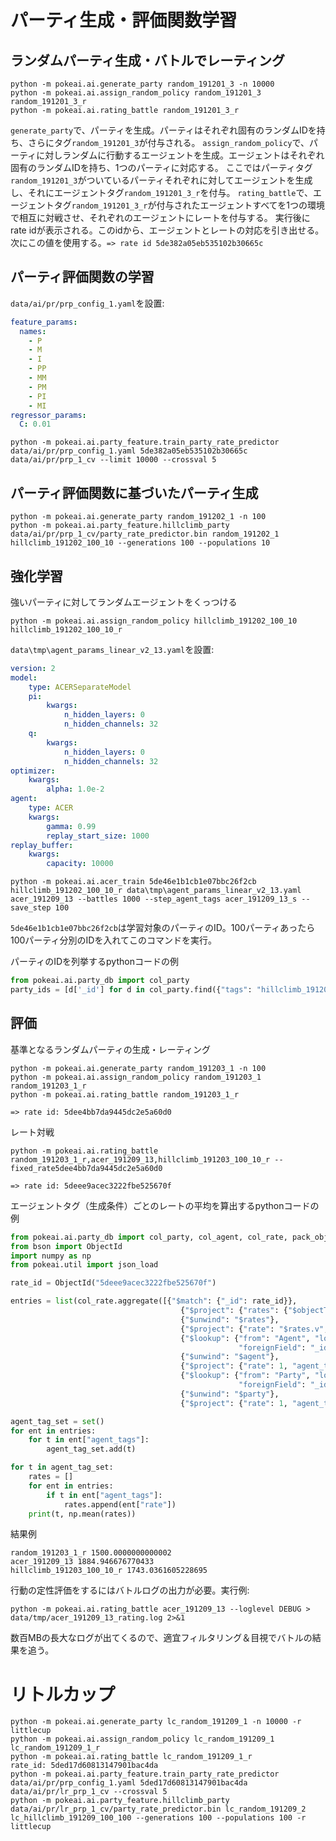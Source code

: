 # パーティ生成・評価関数学習
## ランダムパーティ生成・バトルでレーティング
```
python -m pokeai.ai.generate_party random_191201_3 -n 10000
python -m pokeai.ai.assign_random_policy random_191201_3 random_191201_3_r
python -m pokeai.ai.rating_battle random_191201_3_r
```
`generate_party`で、パーティを生成。パーティはそれぞれ固有のランダムIDを持ち、さらにタグ`random_191201_3`が付与される。
`assign_random_policy`で、パーティに対しランダムに行動するエージェントを生成。エージェントはそれぞれ固有のランダムIDを持ち、1つのパーティに対応する。
ここではパーティタグ`random_191201_3`がついているパーティそれぞれに対してエージェントを生成し、それにエージェントタグ`random_191201_3_r`を付与。
`rating_battle`で、エージェントタグ`random_191201_3_r`が付与されたエージェントすべてを1つの環境で相互に対戦させ、それぞれのエージェントにレートを付与する。
実行後にrate idが表示される。このidから、エージェントとレートの対応を引き出せる。次にこの値を使用する。`=> rate id 5de382a05eb535102b30665c`

## パーティ評価関数の学習

`data/ai/pr/prp_config_1.yaml`を設置:
```yaml
feature_params:
  names:
    - P
    - M
    - I
    - PP
    - MM
    - PM
    - PI
    - MI
regressor_params:
  C: 0.01
```

```
python -m pokeai.ai.party_feature.train_party_rate_predictor data/ai/pr/prp_config_1.yaml 5de382a05eb535102b30665c data/ai/pr/prp_1_cv --limit 10000 --crossval 5
```

## パーティ評価関数に基づいたパーティ生成
```
python -m pokeai.ai.generate_party random_191202_1 -n 100
python -m pokeai.ai.party_feature.hillclimb_party data/ai/pr/prp_1_cv/party_rate_predictor.bin random_191202_1 hillclimb_191202_100_10 --generations 100 --populations 10
```

## 強化学習

強いパーティに対してランダムエージェントをくっつける
```
python -m pokeai.ai.assign_random_policy hillclimb_191202_100_10 hillclimb_191202_100_10_r
```

`data\tmp\agent_params_linear_v2_13.yaml`を設置:

```yaml
version: 2
model:
    type: ACERSeparateModel
    pi:
        kwargs:
            n_hidden_layers: 0
            n_hidden_channels: 32
    q:
        kwargs:
            n_hidden_layers: 0
            n_hidden_channels: 32
optimizer:
    kwargs:
        alpha: 1.0e-2
agent:
    type: ACER
    kwargs:
        gamma: 0.99
        replay_start_size: 1000
replay_buffer:
    kwargs:
        capacity: 10000
```

```
python -m pokeai.ai.acer_train 5de46e1b1cb1e07bbc26f2cb hillclimb_191202_100_10_r data\tmp\agent_params_linear_v2_13.yaml acer_191209_13 --battles 1000 --step_agent_tags acer_191209_13_s --save_step 100
```
`5de46e1b1cb1e07bbc26f2cb`は学習対象のパーティのID。100パーティあったら100パーティ分別のIDを入れてこのコマンドを実行。

パーティのIDを列挙するpythonコードの例
```python
from pokeai.ai.party_db import col_party
party_ids = [d['_id'] for d in col_party.find({"tags": "hillclimb_191202_100_10"})]
```

## 評価
基準となるランダムパーティの生成・レーティング
```
python -m pokeai.ai.generate_party random_191203_1 -n 100
python -m pokeai.ai.assign_random_policy random_191203_1 random_191203_1_r
python -m pokeai.ai.rating_battle random_191203_1_r
```
`=> rate id: 5dee4bb7da9445dc2e5a60d0`

レート対戦
```
python -m pokeai.ai.rating_battle random_191203_1_r,acer_191209_13,hillclimb_191203_100_10_r --fixed_rate5dee4bb7da9445dc2e5a60d0 
```
`=> rate id: 5deee9acec3222fbe525670f`

エージェントタグ（生成条件）ごとのレートの平均を算出するpythonコードの例
```python
from pokeai.ai.party_db import col_party, col_agent, col_rate, pack_obj, unpack_obj, AgentDoc
from bson import ObjectId
import numpy as np
from pokeai.util import json_load

rate_id = ObjectId("5deee9acec3222fbe525670f")

entries = list(col_rate.aggregate([{"$match": {"_id": rate_id}},
                                      {"$project": {"rates": {"$objectToArray": "$rates"}}},
                                      {"$unwind": "$rates"},
                                      {"$project": {"rate": "$rates.v", "agent_id": {"$toObjectId": "$rates.k"}}},
                                      {"$lookup": {"from": "Agent", "localField": "agent_id",
                                                   "foreignField": "_id", "as": "agent"}},
                                      {"$unwind": "$agent"},
                                      {"$project": {"rate": 1, "agent_tags": "$agent.tags", "agent_id": "$agent._id", "party_id": "$agent.party_id"}},
                                      {"$lookup": {"from": "Party", "localField": "party_id",
                                                   "foreignField": "_id", "as": "party"}},
                                      {"$unwind": "$party"},
                                      {"$project": {"rate": 1, "agent_tags": 1, "agent_id": 1, "party_id": "$party._id", "party": "$party.party"}}]))

agent_tag_set = set()
for ent in entries:
    for t in ent["agent_tags"]:
        agent_tag_set.add(t)

for t in agent_tag_set:
    rates = []
    for ent in entries:
        if t in ent["agent_tags"]:
            rates.append(ent["rate"])
    print(t, np.mean(rates))
```

結果例
```
random_191203_1_r 1500.0000000000002
acer_191209_13 1884.946676770433
hillclimb_191203_100_10_r 1743.0361605228695
```

行動の定性評価をするにはバトルログの出力が必要。実行例:
```
python -m pokeai.ai.rating_battle acer_191209_13 --loglevel DEBUG > data/tmp/acer_191209_13_rating.log 2>&1
```
数百MBの長大なログが出てくるので、適宜フィルタリング＆目視でバトルの結果を追う。

# リトルカップ

```
python -m pokeai.ai.generate_party lc_random_191209_1 -n 10000 -r littlecup
python -m pokeai.ai.assign_random_policy lc_random_191209_1 lc_random_191209_1_r
python -m pokeai.ai.rating_battle lc_random_191209_1_r
rate_id: 5ded17d60813147901bac4da
python -m pokeai.ai.party_feature.train_party_rate_predictor data/ai/pr/prp_config_1.yaml 5ded17d60813147901bac4da data/ai/pr/lr_prp_1_cv --crossval 5
python -m pokeai.ai.party_feature.hillclimb_party data/ai/pr/lr_prp_1_cv/party_rate_predictor.bin lc_random_191209_2 lc_hillclimb_191209_100_100 --generations 100 --populations 100 -r littlecup
```
